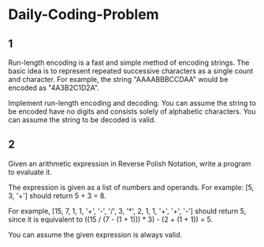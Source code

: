# Daily-Coding-Problem

## 1
Run-length encoding is a fast and simple method of encoding strings. 
The basic idea is to represent repeated successive characters as a single count and character. 
For example, the string "AAAABBBCCDAA" would be encoded as "4A3B2C1D2A".

Implement run-length encoding and decoding. 
You can assume the string to be encoded have no digits and consists solely of alphabetic characters. 
You can assume the string to be decoded is valid.


## 2
Given an arithmetic expression in Reverse Polish Notation, write a program to evaluate it.

The expression is given as a list of numbers and operands. For example: [5, 3, '+'] should return 5 + 3 = 8.

For example, [15, 7, 1, 1, '+', '-', '/', 3, '*', 2, 1, 1, '+', '+', '-'] should return 5, since it is equivalent to ((15 / (7 - (1 + 1))) * 3) - (2 + (1 + 1)) = 5.

You can assume the given expression is always valid.